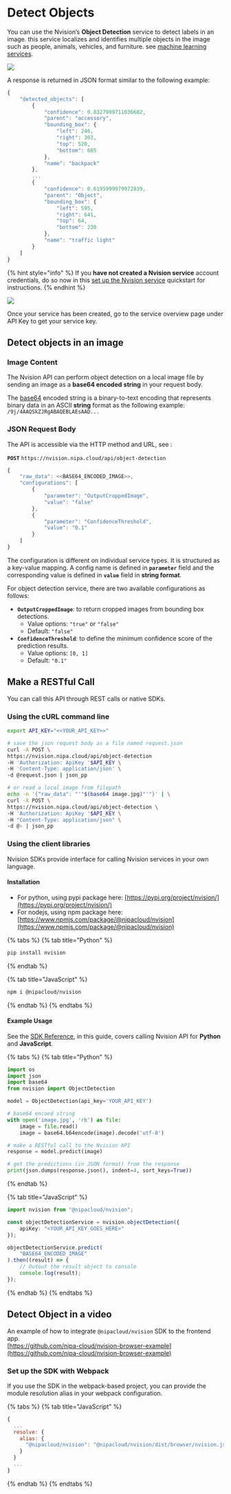 # Detect Objects

You can use the Nvision’s **Object Detection** service to detect labels in an image. this service localizes and identifies multiple objects in the image such as people, animals, vehicles, and furniture. see [machine learning services](https://nvision-docs.nipa.cloud/machine-learning-services).

![](../.gitbook/assets/street.png)

A response is returned in JSON format similar to the following example:

```javascript
{
    "detected_objects": [
        {
            "confidence": 0.8327999711036682,
            "parent": "accessory",
            "bounding_box": {
                "left": 246,
                "right": 303,
                "top": 520,
                "bottom": 605
            },
            "name": "backpack"
        },
        ...
        {
            "confidence": 0.6195999979972839,
            "parent": "Object",
            "bounding_box": {
                "left": 595,
                "right": 641,
                "top": 64,
                "bottom": 230
            },
            "name": "traffic light"
        }
    ]
}
```

{% hint style="info" %}
If you **have not created a Nvision service** account credentials, do so now in this [set up the Nvision service](https://nvision-docs.nipa.cloud/quickstarts/set-up-the-nvision-api) quickstart for instructions.
{% endhint %}

![](../.gitbook/assets/screenshot-from-2020-01-16-14-06-50%20%281%29.png)

Once your service has been created, go to the service overview page under API Key to get your service key.

## Detect objects in an image

### Image Content

The Nvision API can perform object detection on a local image file by sending an image as a **base64 encoded** **string** in your request body.

The [base64](https://en.wikipedia.org/wiki/Base64) encoded string is a binary-to-text encoding that represents binary data in an ASCII **string** format as the following example: `/9j/4AAQSkZJRgABAQEBLAEsAAD...`

### JSON Request Body

The API is accessible via the HTTP method and URL, see :

**`POST`** `https://nvision.nipa.cloud/api/object-detection`

```javascript
{
    "raw_data": <<BASE64_ENCODED_IMAGE>>,
    "configurations": [
        {
            "parameter": "OutputCroppedImage",
            "value": "false"
        },
        {
            "parameter": "ConfidenceThreshold",
            "value": "0.1"
        }
    ]
}
```

The configuration is different on individual service types. It is structured as a key-value mapping. A config name is defined in **`parameter`** field and the corresponding value is defined in **`value`** field in **string format**.

For object detection service, there are two available configurations as follows:

* **`OutputCroppedImage`**: to return cropped images from bounding box detections.
  * Value options: `"true"` or `"false"`
  * Default: `"false"`
* **`ConfidenceThreshold`**: to define the minimum confidence score of the prediction results.
  * Value options: `[0, 1]`
  * Default: `"0.1"`

## Make a RESTful Call

You can call this API through REST calls or native SDKs.

### **Using the cURL command line**

```bash
export API_KEY="<<YOUR_API_KEY>>"

# save the json request body as a file named request.json
curl -X POST \
https://nvision.nipa.cloud/api/object-detection
-H 'Authorization: ApiKey '$API_KEY \
-H 'Content-Type: application/json' \
-d @request.json | json_pp

# or read a local image from filepath
echo -n '{"raw_data": "'"$(base64 image.jpg)"'"}' | \
curl -X POST \
https://nvision.nipa.cloud/api/object-detection \
-H 'Authorization: ApiKey '$API_KEY \
-H "Content-Type: application/json" \
-d @- | json_pp
```

### **Using the client libraries**

Nvision SDKs provide interface for calling Nvision services in your own language.

#### **Installation**

* For python, using pypi package here: [https://pypi.org/project/nvision/](https://pypi.org/project/nvision/)
* For nodejs, using npm package here: [https://www.npmjs.com/package/@nipacloud/nvision](https://www.npmjs.com/package/@nipacloud/nvision)

{% tabs %}
{% tab title="Python" %}
```bash
pip install nvision
```
{% endtab %}

{% tab title="JavaScript" %}
```bash
npm i @nipacloud/nvision
```
{% endtab %}
{% endtabs %}

#### Example Usage

See the [SDK Reference](https://nvision-docs.nipa.cloud/api-references/python-sdk), in this guide, covers calling Nvision API for **Python** and **JavaScript**.

{% tabs %}
{% tab title="Python" %}
```python
import os
import json
import base64
from nvision import ObjectDetection

model = ObjectDetection(api_key='YOUR_API_KEY')

# base64 encoed string
with open('image.jpg', 'rb') as file:
    image = file.read()
    image = base64.b64encode(image).decode('utf-8')

# make a RESTful call to the Nvision API
response = model.predict(image)

# get the predictions (in JSON format) from the response
print(json.dumps(response.json(), indent=4, sort_keys=True))
```
{% endtab %}

{% tab title="JavaScript" %}
```typescript
import nvision from "@nipacloud/nvision";

const objectDetectionService = nvision.objectDetection({
    apiKey: "<YOUR_API_KEY_GOES_HERE>"
});

objectDetectionService.predict(
    "BASE64_ENCODED_IMAGE"
).then((result) => {
    // Outout the result object to console
    console.log(result);
});
```
{% endtab %}
{% endtabs %}

## Detect Object in a video

An example of how to integrate `@nipacloud/nvision` SDK to the frontend app.  
[https://github.com/nipa-cloud/nvision-browser-example](https://github.com/nipa-cloud/nvision-browser-example)

### Set up the SDK with Webpack

If you use the SDK in the webpack-based project, you can provide the module resolution alias in your webpack configuration.

{% tabs %}
{% tab title="JavaScript" %}
```javascript
{
  ...
  resolve: {
    alias: {
      "@nipacloud/nvision": "@nipacloud/nvision/dist/browser/nvision.js"
    }
  }
  ...
}
```
{% endtab %}
{% endtabs %}

